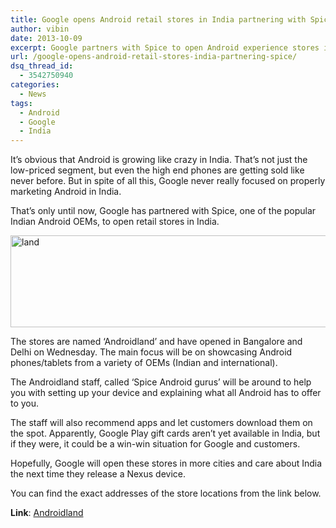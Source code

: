```yaml
---
title: Google opens Android retail stores in India partnering with Spice
author: vibin
date: 2013-10-09
excerpt: Google partners with Spice to open Android experience stores in India, which will showcase the best of Android phones. tablets and apps.
url: /google-opens-android-retail-stores-india-partnering-spice/
dsq_thread_id:
  - 3542750940
categories:
  - News
tags:
  - Android
  - Google
  - India
---
```

It&#8217;s obvious that Android is growing like crazy in India. That&#8217;s not just the low-priced segment, but even the high end phones are getting sold like never before. But in spite of all this, Google never really focused on properly marketing Android in India.

That&#8217;s only until now, Google has partnered with Spice, one of the popular Indian Android OEMs, to open retail stores in India.

[<img class="aligncenter size-medium wp-image-78034" alt="land" src="http://cdn.devilsworkshop.org/files/2013/10/land-600x147.jpg" width="600" height="147" />][1]

The stores are named &#8216;Androidland&#8217; and have opened in Bangalore and Delhi on Wednesday. The main focus will be on showcasing Android phones/tablets from a variety of OEMs (Indian and international).

The Androidland staff, called &#8216;Spice Android gurus&#8217; will be around to help you with setting up your device and explaining what all Android has to offer to you.

The staff will also recommend apps and let customers download them on the spot. Apparently, Google Play gift cards aren&#8217;t yet available in India, but if they were, it could be a win-win situation for Google and customers.

Hopefully, Google will open these stores in more cities and care about India the next time they release a Nexus device.

You can find the exact addresses of the store locations from the link below.

**Link**: <a href="http://www.saholic.com/androidland-overview" onclick="_gaq.push(['_trackEvent', 'outbound-article', 'http://www.saholic.com/androidland-overview', 'Androidland']);" >Androidland</a>

 [1]: http://cdn.devilsworkshop.org/files/2013/10/land.jpg
